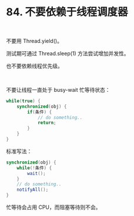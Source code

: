 # 84. 不要依赖于线程调度器

​    

不要用 Thread.yield()。

测试期可通过 Thread.sleep(1) 方法尝试增加并发性。

也不要依赖线程优先级。

​    

不要让线程一直处于 busy-wait 忙等待状态：

```java
while(true) {
    synchronized(obj) {
        if(条件) {
            // do something..
            return;
        }
    }
}
```

标准写法：

```java
synchronized(obj) {
    while(!条件) {
        wait();
    }
    // do something..
    notifyAll();
}
```

忙等待会占用 CPU，而阻塞等待则不会。